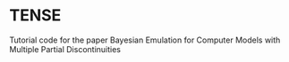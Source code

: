 # TENSE
Tutorial code for the paper Bayesian Emulation for Computer Models with Multiple Partial Discontinuities
